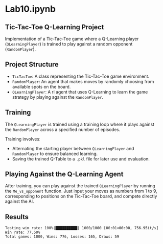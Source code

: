 # Lab10.ipynb

## Tic-Tac-Toe Q-Learning Project

Implementation of a Tic-Tac-Toe game where a Q-Learning player (`QLearningPlayer`) is trained to play against a random opponent (`RandomPlayer`).

## Project Structure

- `TicTacToe`: A class representing the Tic-Tac-Toe game environment.
- `RandomPlayer`: An agent that makes moves by randomly choosing from available spots on the board.
- `QLearningPlayer`: A rl agent that uses Q-Learning to learn the game strategy by playing against the `RandomPlayer`.

## Training

The `QLearningPlayer` is trained using a training loop where it plays against the `RandomPlayer` across a specified number of episodes.

Training involves:
- Alternating the starting player between `QLearningPlayer` and `RandomPlayer` to ensure balanced learning.
- Saving the trained Q-Table to a `.pkl` file for later use and evaluation.

## Playing Against the Q-Learning Agent

After training, you can play against the trained `QLearningPlayer` by running the `Me_vs_opponent` function. Just input your moves as numbers from 1 to 9, corresponding to positions on the Tic-Tac-Toe board, and compete directly against the AI.

## Results

```
Testing win rate: 100%|██████████| 1000/1000 [00:01<00:00, 756.95it/s]
Win rate: 77.60%
Total games: 1000, Wins: 776, Losses: 165, Draws: 59
```
